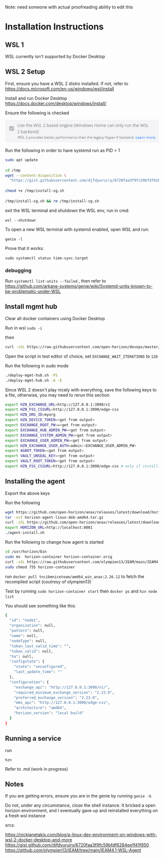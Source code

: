 Note: need someone with actual proofreading ability to edit this

# Installation Instructions

## WSL 1
WSL currently isn't supported by Docker Desktop

## WSL 2 Setup
First, ensure you have a WSL 2 distro installed. If not, refer to https://docs.microsoft.com/en-us/windows/wsl/install

Install and run Docker Desktop https://docs.docker.com/desktop/windows/install/

Ensure the following is checked

![Screenshot](Capture.PNG)

Run the following in order to have systemd run as PID = 1
```bash
sudo apt update

cd /tmp
wget --content-disposition \
  "https://gist.githubusercontent.com/djfdyuruiry/6720faa3f9fc59bfdf6284ee1f41f950/raw/952347f805045ba0e6ef7868b18f4a9a8dd2e47a/install-sg.sh"

chmod +x /tmp/install-sg.sh

/tmp/install-sg.sh && rm /tmp/install-sg.sh
```

exit the WSL terminal and shutdown the WSL env, run in cmd:

```wsl --shutdown```

To open a new WSL terminal with systemd enabled, open WSL and run:

```genie -l```

Prove that it works:

```sudo systemctl status time-sync.target```

### debugging
Run 
```systemctl list-units --failed```
, then refer to https://github.com/arkane-systems/genie/wiki/Systemd-units-known-to-be-problematic-under-WSL

## Install mgmt hub
Clear all docker containers using Docker Desktop


Run in wsl
```sudo -i```

 then 
 
```bash
curl -sSL https://raw.githubusercontent.com/open-horizon/devops/master/mgmt-hub/deploy-mgmt-hub.sh -o deploy-mgmt-hub.sh
```
Open the script in test editor of choice, set ```EXCHANGE_WAIT_ITERATIONS``` to ```120```

Run the following in sudo mode
```bash
./deploy-mgmt-hub.sh -PS
./deploy-mgmt-hub.sh -A -E
```


Since WSL 2 doesn't play nicely with everything, save the following keys to a file, otherwise, you may need to rerun this section

```bash
export HZN_EXCHANGE_URL=http://127.0.0.1:3090/v1
export HZN_FSS_CSSURL=http://127.0.0.1:3090/edge-css
export HZN_ORG_ID=myorg
export HZN_DEVICE_TOKEN=<get from output>
export EXCHANGE_ROOT_PW==<get from output>
export EXCHANGE_HUB_ADMIN_PW=<get from output>
export EXCHANGE_SYSTEM_ADMIN_PW=<get from output>
export EXCHANGE_USER_ADMIN_PW=<get from output>
export HZN_EXCHANGE_USER_AUTH=admin:<EXCHANGE_USER_ADMIN_PW>
export AGBOT_TOKEN=<get from output>
export VAULT_UNSEAL_KEY=<get from output>
export VAULT_ROOT_TOKEN=<get from output>
export HZN_FSS_CSSURL=http://127.0.0.1:3090/edge-css # only if installing from the "all in one"
```

## Installing the agent
Export the above keys

Run the following

```bash
wget https://github.com/open-horizon/anax/releases/latest/download/horizon-agent-linux-deb-amd64.tar.gz 
tar -xvf horizon-agent-linux-deb-amd64.tar.gz
curl -sSL https://github.com/open-horizon/anax/releases/latest/download/agent-install.sh -o agent-install.sh
export HORIZON_URL=http://localhost:8081
./agent-install.sh
```

Run the following to change how agent is started

```bash
cd /usr/horizon/bin
sudo mv  horizon-container horizon-container.orig
curl -sSL https://raw.githubusercontent.com/olympien13/IEAM/main/IEAM4.1-WSL-Agent/horizon-container -o horizon-container
sudo chmod 755 horizon-container
```

run ```docker pull tncibmniceteam/amd64_win_anax:2.26.12``` to fetch the recompiled script (coutresy of olympien13)

Test by running ```sudo horizon-container start``` then ```docker ps``` and ```hzn node list```

You should see something like this:

```bash 
{
  "id": "node1",
  "organization": null,
  "pattern": null,
  "name": null,
  "nodeType": null,
  "token_last_valid_time": "",
  "token_valid": null,
  "ha": null,
  "configstate": {
    "state": "unconfigured",
    "last_update_time": ""
  },
  "configuration": {
    "exchange_api": "http://127.0.0.1:3090/v1/",
    "required_minimum_exchange_version": "2.23.0",
    "preferred_exchange_version": "2.23.0",
    "mms_api": "http://127.0.0.1:3090/edge-css",
    "architecture": "amd64",
    "horizon_version": "local build"
  }
}
```

## Running a service
run 
```
hzn
```


Refer to .md (work in progress)

## Notes
If you are getting errors, ensure you are in the genie by running ```genie -b```

Do not, under any circumstance, close the shell instance. It bricked a open horizon environment, and I eventually gave up and reinstalled everything on a fresh wsl instance

srcs:

https://nickjanetakis.com/blog/a-linux-dev-environment-on-windows-with-wsl-2-docker-desktop-and-more
https://gist.github.com/djfdyuruiry/6720faa3f9fc59bfdf6284ee1f41f950
https://github.com/olympien13/IEAM/tree/main/IEAM4.1-WSL-Agent